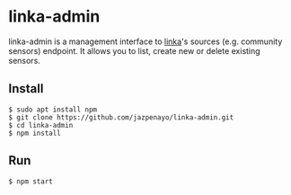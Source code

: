 # linka-admin

linka-admin is a management interface to [linka](https://github.com/tchx84/linka)'s sources (e.g. community sensors) endpoint. It allows you to list, create new or delete existing sensors.

## Install

```
$ sudo apt install npm
$ git clone https://github.com/jazpenayo/linka-admin.git
$ cd linka-admin
$ npm install
```

## Run

```
$ npm start
```
